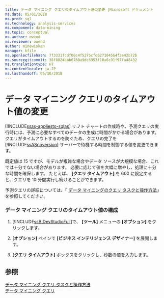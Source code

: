 ```yaml
---
title: データ マイニング クエリのタイムアウト値の変更 |Microsoft ドキュメント
ms.date: 05/01/2018
ms.prod: sql
ms.technology: analysis-services
ms.component: data-mining
ms.topic: conceptual
ms.author: owend
ms.reviewer: owend
author: minewiskan
manager: kfile
ms.openlocfilehash: 7f3331fcdf00c4f527bcfd627104564f3e42b72b
ms.sourcegitcommit: 38f8824abb6760a9dc6953f10a6c91f97fa48432
ms.translationtype: HT
ms.contentlocale: ja-JP
ms.lasthandoff: 05/10/2018
---
```

# <a name="change-the-time-out-value-for-data-mining-queries"></a>データ マイニング クエリのタイムアウト値の変更
[!INCLUDE[ssas-appliesto-sqlas](../../includes/ssas-appliesto-sqlas.md)]
  リフト チャートの作成時や、予測クエリの実行時には、予測に必要なすべてのデータの生成に時間がかかる場合があります。 クエリがタイムアウトするのを防ぐため、クエリの完了を [!INCLUDE[ssASnoversion](../../includes/ssasnoversion-md.md)] サーバーで待機する時間を制御する値を変更できます。  
  
 既定値は 15 ですが、モデルが複雑な場合やデータ ソースが大規模な場合、これでは十分でない場合があります。 必要に応じて値を大幅に増やし、処理に十分な時間を確保します。 たとえば、 **[クエリ タイムアウト]** を 600 に設定すると、クエリを 10 分間実行し続けることができます。  
  
 予測クエリの詳細については、「 [データ マイニングのクエリ タスクと操作方法](../../analysis-services/data-mining/data-mining-query-tasks-and-how-tos.md)」を参照してください。  
  
### <a name="configure-the-time-out-value-for-data-mining-queries"></a>データ マイニング クエリのタイムアウト値の構成  
  
1.  [!INCLUDE[ssBIDevStudioFull](../../includes/ssbidevstudiofull-md.md)]で、 **[ツール]** メニューの **[オプション]** をクリックします。  
  
2.  **[オプション]** ペインで **[ビジネス インテリジェンス デザイナー]** を展開します。  
  
3.  **[クエリ タイムアウト]** ボックスをクリックし、秒数の値を入力します。  
  
## <a name="see-also"></a>参照  
 [データ マイニング クエリ タスクと操作方法](../../analysis-services/data-mining/data-mining-query-tasks-and-how-tos.md)   
 [データ マイニング クエリ](../../analysis-services/data-mining/data-mining-queries.md)  
  
  

